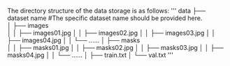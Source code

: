 The directory structure of the data storage is as follows:
'''
data
├── dataset name #The specific dataset name should be provided here.              
│   ├── images       
│   │   ├── images01.jpg
│   │   ├── images02.jpg
│   │   ├── images03.jpg
│   │   ├── images04.jpg
│   │   └── ......
│   ├── masks        
│   │   ├── masks01.jpg
│   │   ├── masks02.jpg
│   │   ├── masks03.jpg
│   │   ├── masks04.jpg
│   │   └── ......
│   ├── train.txt
│   └── val.txt
'''
